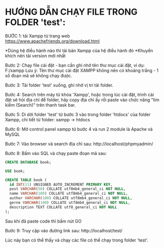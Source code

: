 # HƯỚNG DẪN CHẠY FILE TRONG FOLDER 'test': #

BƯỚC 1: tải Xampp từ trang web https://www.apachefriends.org/download.html

*Dùng hệ điều hành nào thì tải bản Xampp của hệ điều hành đó
*Khuyến khích nên tải version mới nhất

Bước 2: Chạy file cài đặt - bạn cần ghi nhớ tên thư mục cài đặt, ví dụ: F:/xampp
Lưu ý: Tên thư mục cài đặt XAMPP không nên có khoảng trắng - 1 số đoạn mã sẽ không chạy được.

Bước 3: Tải folder 'test' xuống, ghi nhớ vị trí tải folder.

Bước 4: Search trên máy từ khóa 'Xampp', hoặc trong lúc cài đặt, trình cài đặt sẽ hỏi địa chỉ để folder, hãy copy địa chỉ ấy rồi paste vào chức năng "tìm kiếm (Search)" trên thanh task bar.

Bước 5: Di dời folder 'test' từ bước 3 vào trong folder 'htdocs' của folder Xampp, chi tiết từ folder: xampp -> htdocs

Bước 6: Mở control panel xampp từ bước 4 và run 2 module là Apache và MySQL

Bước 7: Vào browser và search địa chỉ sau: http://localhost/phpmyadmin/

Bước 8: Bấm vào SQL và chạy paste đoạn mã sau:
``` sql
CREATE DATABASE book;

USE book;

CREATE TABLE book (
  id INT(11) UNSIGNED AUTO_INCREMENT PRIMARY KEY,
  post VARCHAR(50) COLLATE utf8mb4_general_ci NOT NULL,
  name VARCHAR(100) COLLATE utf8mb4_general_ci NOT NULL,
  author VARCHAR(100) COLLATE utf8mb4_general_ci NOT NULL,
  gerne VARCHAR(100) COLLATE utf8mb4_general_ci NOT NULL,
  description TEXT COLLATE utf8_general_ci NOT NULL
); 
```

Sau khi đã paste code thì bấm nút GO

Bước 9: Truy cập vào đường link sau: http://localhost/test/

Lúc này bạn có thể thấy và chạy các file có thể chạy trong folder 'test'.
